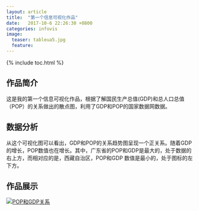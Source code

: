 ```yaml
---
layout: article
title:  "第一个信息可视化作品"
date:   2017-10-6 22:26:30 +0800
categories: infovis
image:
  teaser: tableua5.jpg
  feature: 
---
```

{% include toc.html %}


## 作品简介
这是我的第一个信息可视化作品，根据了解国民生产总值(GDP)和总人口总值（POP）的关系做出的散点图，利用了GDP和POP的国家数据网数据。

## 数据分析
从这个可视化图可以看出，GDP和POP的关系趋势图呈现一个正关系。随着GDP的增长，POP数值也在增长。其中，广东省的POP和GDP是最大的，处于数据的右上方，而相对应的是，西藏自治区，POP和GDP 数值是最小的，处于图标的左下方。
## 作品展示
<div class='tableauPlaceholder' id='viz1515243515965' style='position: relative'>
	<noscript><a href='#'><img alt='POP和GDP关系 ' src='https:&#47;&#47;public.tableau.com&#47;static&#47;images&#47;PO&#47;POPGDP_0&#47;1&#47;1_rss.png' style='border: none' /></a>
	</noscript><object class='tableauViz'  style='display:none;'><param name='host_url' value='https%3A%2F%2Fpublic.tableau.com%2F' /> <param name='embed_code_version' value='3' /> <param name='site_root' value='' /><param name='name' value='POPGDP_0&#47;1' /><param name='tabs' value='no' /><param name='toolbar' value='yes' /><param name='static_image' value='https:&#47;&#47;public.tableau.com&#47;static&#47;images&#47;PO&#47;POPGDP_0&#47;1&#47;1.png' /> <param name='animate_transition' value='yes' /><param name='display_static_image' value='yes' /><param name='display_spinner' value='yes' /><param name='display_overlay' value='yes' /><param name='display_count' value='yes' /><param name='filter' value='publish=yes' />
	</object>
</div>
<script type='text/javascript'>                    var divElement = document.getElementById('viz1515243515965');                    var vizElement = divElement.getElementsByTagName('object')[0];                    vizElement.style.width='100%';vizElement.style.height=(divElement.offsetWidth*0.75)+'px';                    var scriptElement = document.createElement('script');                    scriptElement.src = 'https://public.tableau.com/javascripts/api/viz_v1.js';                    vizElement.parentNode.insertBefore(scriptElement, vizElement);
</script>